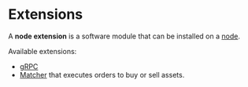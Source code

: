 # Extensions

A **node extension** is a software module that can be installed on a [node](/en/blockchain/node).

Available extensions:

* [gRPC](/en/waves-node/extensions/grpc-server)
* [Matcher](https://github.com/wavesplatform/matcher) that executes orders to buy or sell assets.
